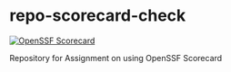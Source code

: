 # repo-scorecard-check
[![OpenSSF Scorecard](https://api.securityscorecards.dev/projects/github.com/samson-silver/repo-scorecard-check/badge)](https://securityscorecards.dev/viewer/?url=github.com/samson-silver/repo-scorecard-check)

Repository for Assignment on using OpenSSF Scorecard
